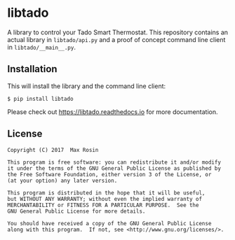 # libtado

A library to control your Tado Smart Thermostat. This repository contains an actual library in `libtado/api.py` and a proof of concept command line client in `libtado/__main__.py`.


## Installation

This will install the library and the command line client:

```
$ pip install libtado
```

Please check out https://libtado.readthedocs.io for more documentation.

## License

```
Copyright (C) 2017  Max Rosin

This program is free software: you can redistribute it and/or modify
it under the terms of the GNU General Public License as published by
the Free Software Foundation, either version 3 of the License, or
(at your option) any later version.

This program is distributed in the hope that it will be useful,
but WITHOUT ANY WARRANTY; without even the implied warranty of
MERCHANTABILITY or FITNESS FOR A PARTICULAR PURPOSE.  See the
GNU General Public License for more details.

You should have received a copy of the GNU General Public License
along with this program.  If not, see <http://www.gnu.org/licenses/>.
```
